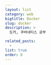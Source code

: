 ```yaml
---
layout: list
category: web
bigtitle: Docker
slug: docker
description: >
  도커, 쿠버네티스 공부

related_posts:
  -
list: true
order: 8
---
```

